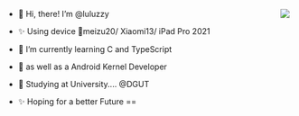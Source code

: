
- 👋 Hi, there! I’m @luluzzy   <img align="right" src="https://github-readme-stats.vercel.app/api?username=luluzzy&hide=issues&show_icons=true&include_all_commits=true&theme=vue&count_private=true" />

- ✨ Using device 📱meizu20/ Xiaomi13/ iPad Pro 2021
- 🌱 I’m currently learning C and TypeScript
- 🌱 as well as a Android Kernel Developer
- 🏫 Studying at University.... @DGUT
- ✨ Hoping for a better Future ==
  

<!---
luluzzy/luluzzy is a ✨ special ✨ repository because its `README.md` (this file) appears on your GitHub profile.
You can click the Preview link to take a look at your changes.
--->

